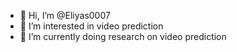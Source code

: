 - 👋 Hi, I’m @Eliyas0007
- 👀 I’m interested in video prediction
- 🌱 I’m currently doing research on video prediction

<!---
Eliyas0007/Eliyas0007 is a ✨ special ✨ repository because its `README.md` (this file) appears on your GitHub profile.
You can click the Preview link to take a look at your changes.
--->
